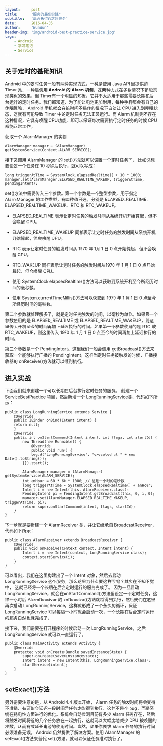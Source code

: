 ```yaml
---
layout:     post
title:      "服务的最佳实践"
subtitle:   "后台执行的定时任务"
date:       2016-04-05
author:     "WunWun"
header-img: "img/android-best-practice-service.jpg"
tags:
    - Android
    - 学习笔记
    - Service
---
```


## 关于定时的基础知识

Android 中的定时任务一般有两种实现方式，一种是使用 Java API 里提供的 Timer 类，一种是使用 **Android 的 Alarm 机制**。这两种方式在多数情况下都能实现类似的效果，但 Timer有一个明显的短板，它并不太适用于那些需要长期在后台运行的定时任务。我们都知道，为了能让电池更加耐用，每种手机都会有自己的休眠策略， Android 手机就会在长时间不操作的情况下自动让 CPU 进入到睡眠状态，这就有可能导致 Timer 中的定时任务无法正常运行。而 Alarm 机制则不存在这种情况，它具有唤醒 CPU功能，即可以保证每次需要执行定时任务的时候 CPU 都能正常工作。

获取一个 AlarmManager 的实例

    AlarmManager manager = (AlarmManager) getSystemService(Context.ALARM_SERVICE);

接下来调用 AlarmManager 的 set()方法就可以设置一个定时任务了， 比如说想要设定一个任务在 10 秒钟后执行，就可以写成：

    long triggerAtTime = SystemClock.elapsedRealtime() + 10 * 1000;
    manager.set(AlarmManager.ELAPSED_REALTIME_WAKEUP, triggerAtTime, pendingIntent);

set()方法中需要传入三个参数。第一个参数是一个整型参数，用于指定 AlarmManager 的工作类型，有四种值可选，分别是 ELAPSED_REALTIME、 ELAPSED_REALTIME_WAKEUP、RTC 和 RTC_WAKEUP。

- ELAPSED_REALTIME 表示让定时任务的触发时间从系统开机开始算起，但不会唤醒 CPU。

- ELAPSED_REALTIME_WAKEUP 同样表示让定时任务的触发时间从系统开机开始算起，但会唤醒 CPU。 

- RTC 表示让定时任务的触发时间从 1970 年 1月 1 日 0 点开始算起，但不会唤醒 CPU。

- RTC_WAKEUP 同样表示让定时任务的触发时间从1970 年 1 月 1 日 0 点开始算起，但会唤醒 CPU。

- 使用 SystemClock.elapsedRealtime()方法可以获取到系统开机至今所经历时间的毫秒数。

- 使用 System.currentTimeMillis()方法可以获取到 1970 年 1 月 1 日 0 点至今所经历时间的毫秒数。

第二个参数就好理解多了，就是定时任务触发的时间，以毫秒为单位。如果第一个参数使用的是 ELAPSED_REALTIME 或 ELAPSED_REALTIME_WAKEUP，则这里传入开机至今的时间再加上延迟执行的时间。如果第一个参数使用的是 RTC 或RTC_WAKEUP，则这里传入 1970 年 1 月 1 日 0 点至今的时间再加上延迟执行的时间。

第三个参数是一个 PendingIntent。这里我们一般会调用 getBroadcast()方法来获取一个能够执行广播的 PendingIntent。这样当定时任务被触发的时候，广播接收器的 onReceive()方法就可以得到执行。

## 进入实战

下面我们就来创建一个可以长期在后台执行定时任务的服务。 创建一个 ServiceBestPractice 项目，然后新增一个 LongRunningService类，代码如下所示：

    public class LongRunningService extends Service {
        @Override
        public IBinder onBind(Intent intent) {
        return null;
        }
        @Override
        public int onStartCommand(Intent intent, int flags, int startId) {
            new Thread(new Runnable() {
                @Override
                public void run() {
                Log.d("LongRunningService", "executed at " + new Date().toString());
            }}).start();    

            AlarmManager manager = (AlarmManager) getSystemService(ALARM_SERVICE);
            int anHour = 60 * 60 * 1000; // 这是一小时的毫秒数
            long triggerAtTime = SystemClock.elapsedRealtime() + anHour;
            Intent i = new Intent(this, AlarmReceiver.class);
            PendingIntent pi = PendingIntent.getBroadcast(this, 0, i, 0);
            manager.set(AlarmManager.ELAPSED_REALTIME_WAKEUP, triggerAtTime, pi);
            return super.onStartCommand(intent, flags, startId);
        }
    }

下一步就是要新建一个 AlarmReceiver 类，并让它继承自 BroadcastReceiver，代码如下所示：

    public class AlarmReceiver extends BroadcastReceiver {
        @Override
        public void onReceive(Context context, Intent intent) {
            Intent i = new Intent(context, LongRunningService.class);
            context.startService(i);
        }
    }

可以看出，我们在这里构建出了一个 Intent 对象，然后去启动LongRunningService 这个服务。那么这里为什么要这样写呢？其实在不知不觉中， 这就已经将一个长期在后台定时运行的服务完成了。 因为一旦启动 LongRunningService，就会在onStartCommand()方法里设定一个定时任务，这样一小时后 AlarmReceiver 的 onReceive()方法就将得到执行，然后我们在这里再次启动 LongRunningService，这样就形成了一个永久的循环，保证 LongRunningService 可以每隔一小时就会启动一次，一个长期在后台定时运行的服务自然也就完成了。

接下来，我们需要在打开程序的时候启动一次 LongRunningService，之后 LongRunningService 就可以一直运行了。

    public class MainActivity extends Activity {
        @Override
        protected void onCreate(Bundle savedInstanceState) {
            super.onCreate(savedInstanceState);
            Intent intent = new Intent(this, LongRunningService.class);
            startService(intent);
        }
    }

## setExact()方法

另外需要注意的是，从 Android 4.4 版本开始， Alarm 任务的触发时间将会变得不准确，有可能会延迟一段时间后任务才能得到执行。这并不是个 bug，而是系统在耗电性方面进行的优化。系统会自动检测目前有多少 Alarm 任务存在，然后将触发时间将近的几个任务放在一起执行，这就可以大幅度地减少 CPU 被唤醒的次数，从而有效延长电池的使用时间。当然，如果你要求 Alarm 任务的执行时间必须准备无误， Android 仍然提供了解决方案。使用 AlarmManager 的 setExact()方法来替代 set()方法，就可以保证任务准时执行了。